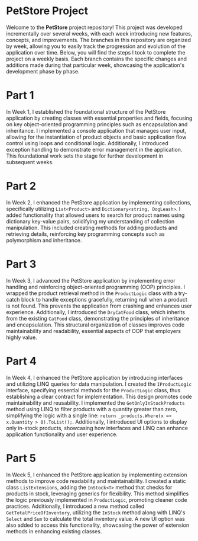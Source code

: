# PetStore Project

Welcome to the **PetStore** project repository! This project was developed incrementally over several weeks, with each week introducing new features, concepts, and improvements. The branches in this repository are organized by week, allowing you to easily track the progression and evolution of the application over time. Below, you will find the steps I took to complete the project on a weekly basis. Each branch contains the specific changes and additions made during that particular week, showcasing the application's development phase by phase.

# Part 1

In Week 1, I established the foundational structure of the PetStore application by creating classes with essential properties and fields, focusing on key object-oriented programming principles such as encapsulation and inheritance. I implemented a console application that manages user input, allowing for the instantiation of product objects and basic application flow control using loops and conditional logic. Additionally, I introduced exception handling to demonstrate error management in the application. This foundational work sets the stage for further development in subsequent weeks.

# Part 2

In Week 2, I enhanced the PetStore application by implementing collections, specifically utilizing `List<Product>` and `Dictionary<string, DogLeash>`. I added functionality that allowed users to search for product names using dictionary key-value pairs, solidifying my understanding of collection manipulation. This included creating methods for adding products and retrieving details, reinforcing key programming concepts such as polymorphism and inheritance.

# Part 3

In Week 3, I advanced the PetStore application by implementing error handling and reinforcing object-oriented programming (OOP) principles. I wrapped the product retrieval method in the `ProductLogic` class with a try-catch block to handle exceptions gracefully, returning null when a product is not found. This prevents the application from crashing and enhances user experience. Additionally, I introduced the `DryCatFood` class, which inherits from the existing `CatFood` class, demonstrating the principles of inheritance and encapsulation. This structural organization of classes improves code maintainability and readability, essential aspects of OOP that employers highly value.

# Part 4

In Week 4, I enhanced the PetStore application by introducing interfaces and utilizing LINQ queries for data manipulation. I created the `IProductLogic` interface, specifying essential methods for the `ProductLogic` class, thus establishing a clear contract for implementation. This design promotes code maintainability and reusability. I implemented the `GetOnlyInStockProducts` method using LINQ to filter products with a quantity greater than zero, simplifying the logic with a single line: `return _products.Where(x => x.Quantity > 0).ToList();`. Additionally, I introduced UI options to display only in-stock products, showcasing how interfaces and LINQ can enhance application functionality and user experience.

# Part 5

In Week 5, I enhanced the PetStore application by implementing extension methods to improve code readability and maintainability. I created a static class `ListExtensions`, adding the `InStock<T>` method that checks for products in stock, leveraging generics for flexibility. This method simplifies the logic previously implemented in `ProductLogic`, promoting cleaner code practices. Additionally, I introduced a new method called `GetTotalPriceOfInventory`, utilizing the `InStock` method along with LINQ's `Select` and `Sum` to calculate the total inventory value. A new UI option was also added to access this functionality, showcasing the power of extension methods in enhancing existing classes.

